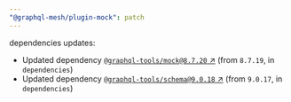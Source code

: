 ```yaml
---
"@graphql-mesh/plugin-mock": patch
---
```

dependencies updates:
  - Updated dependency [`@graphql-tools/mock@8.7.20` ↗︎](https://www.npmjs.com/package/@graphql-tools/mock/v/8.7.20) (from `8.7.19`, in `dependencies`)
  - Updated dependency [`@graphql-tools/schema@9.0.18` ↗︎](https://www.npmjs.com/package/@graphql-tools/schema/v/9.0.18) (from `9.0.17`, in `dependencies`)
